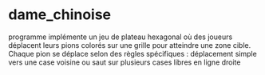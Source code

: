 # dame_chinoise
programme implémente un jeu de plateau hexagonal où des joueurs déplacent leurs pions colorés sur une grille pour atteindre une zone cible. Chaque pion se déplace selon des règles spécifiques : déplacement simple vers une case voisine ou saut sur plusieurs cases libres en ligne droite
